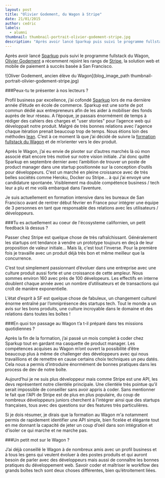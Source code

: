 ```yaml
---
layout: post
title: "Olivier Godement, du Wagon à Stripe"
date: 21/01/2015
author: cedric
labels:
  - alumni
thumbnail: thumbnail-portrait-olivier-godement-stripe.jpg
description: "Après avoir lancé Sparkup puis suivi le programme fullstack du Wagon, Olivier Godement à récemment rejoint les rangs de Stripe, la solution web et mobile de paiement à succès basée à San Francisco."
---
```


Après avoir lancé [Sparkup](http://www.sparkup.fr/) puis suivi le programme fullstack du Wagon, [Olivier Godement](https://twitter.com/oliviergodement) a récemment rejoint les rangs de [Stripe](https://stripe.com/), la solution web et mobile de paiement à succès basée à San Francisco.

![Oliver Godement, ancien élève du Wagon](blog_image_path thumbnail-portrait-olivier-godement-stripe.jpg)

###Peux-tu te présenter à nos lecteurs ?

Profil business par excellence, j’ai cofondé [Sparkup](http://www.sparkup.fr/) lors de ma dernière année d’étude en école de commerce. Sparkup est une sorte de pot commun dédié aux entrepreneurs afin de les aider à mobiliser des fonds auprès de leur réseau. A l’époque, je passais énormément de temps à rédiger des cahiers des charges et "user stories" pour l’agence web qui développait notre produit. Malgré de très bonnes relations avec l'agence chaque itération prenait beaucoup trop de temps. Nous étions loin des méthodes [lean](http://www.lewagon.org/blog/debuter-big-data-lean-enterprise). C’est à ce moment là que j’ai décidé de suivre la [formation fullstack du Wagon](http://www.lewagon.org/programme) et de m’orienter vers le dev produit.

Après le Wagon, j’ai eu envie de pivoter sur d’autres marchés là où mon associé était encore très motivé sur notre vision initiale. J’ai donc quitté Sparkup en septembre dernier avec l’ambition de trouver un poste de product manager dans une startup positionnée sur la conception d’outils pour développeurs. C’est un marché en pleine croissance avec de très belles sociétés comme Heroku, Docker ou Stripe… à qui j’ai envoyé une candidature spontanée. Visiblement ma double compétence business / tech leur a plu et me voilà embarqué dans l’aventure.

Je suis actuellement en formation intensive dans les bureaux de San Francisco avant de rentrer début février en France pour intégrer une équipe de 3 personnes en tant que responsable des relations avec les utilisateurs / développeurs.

###Tu es actuellement au coeur de l'écosysteme californien, un petit feedback là dessus ?

Passer chez Stripe est quelque chose de très rafraîchissant. Généralement les startups ont tendance à vendre un prototype toujours en deçà de leur proposition de valeur initiale... Mais là, c'est tout l'inverse. Pour la première fois je travaille avec un produit déjà très bon et même meilleur que la concurrence.

C’est tout simplement passionnant d’évoluer dans une entreprise avec une culture produit aussi forte et une croissance de cette ampleur. Nous sommes environ 160 avec près de 100 dévelopeurs. Les effectifs en interne doublent chaque année avec un nombre d’utilisateurs et de transactions qui croît de manière exponentielle.

L’état d’esprit à SF est quelque chose de fabuleux, un changement culturel énorme entraîné par l’omniprésence des startups tech. Tout le monde a un avis sur les bons produits, une culture incroyable dans le domaine et des relations dans toutes les boîtes !

###En quoi ton passage au Wagon t’a t-il préparé dans tes missions quotidiennes ?

Après la fin de la formation, j’ai passé un mois complet à coder chez Sparkup tout en gardant ma casquette de product manager. Les compétences acquises au Wagon m’ont ouvert la possibilité d’être beaucoup plus à même de challenger des développeurs avec qui nous travaillions et de remettre en cause certains choix techniques un peu datés. Cela nous a permis d’introduire énormément de bonnes pratiques dans les process de dev de notre boîte.

Aujourd’hui je ne suis plus développeur mais comme Stripe est une API, les devs représentent notre clientèle principale. Une clientèle très pointue qu’il serait impossible de conseiller sans avoir appris à coder. Sans mentionner le fait que l'API de Stripe est de plus en plus populaire, du coup de nombreux développeurs juniors cherchent à l’intégrer ainsi que des startups françaises, tous avec des questions sur des features très particulières.

Si je dois résumer, je dirais que la formation au Wagon m'a notamment permis de rapidement identifier une API simple, bien ficelée et élégante tout en me donnant la capacité de jeter un coup d’oeil dans son intégration et d’isoler ce qui marche et ne marche pas.

###Un petit mot sur le Wagon ?

J’ai déjà conseillé le Wagon à de nombreux amis avec un profil business et à tous les gens qui veulent évoluer à des postes produits et qui auront besoin de parler avec des développeurs mais aussi de connaître les bonnes pratiques du développement web. Savoir coder et maîtriser le workflow des grands boîtes tech sont deux choses différentes, bien qu’étroitement liées.
